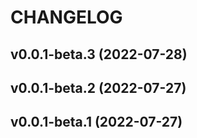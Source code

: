 # CHANGELOG
<!--next-version-placeholder-->

## v0.0.1-beta.3 (2022-07-28)


## v0.0.1-beta.2 (2022-07-27)

## v0.0.1-beta.1 (2022-07-27)
